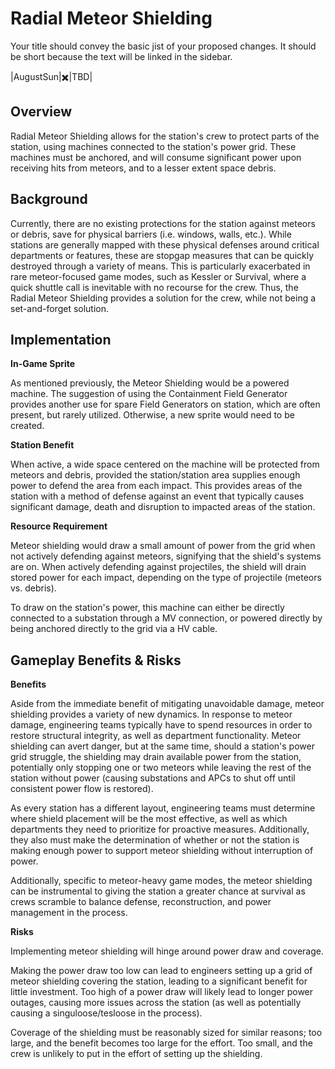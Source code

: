 # Radial Meteor Shielding

Your title should convey the basic jist of your proposed changes. It should be short because the text will be linked in the sidebar.

|AugustSun|✖️|TBD|

## Overview

Radial Meteor Shielding allows for the station's crew to protect parts of the station, using machines connected to the station's power grid. 
These machines must be anchored, and will consume significant power upon receiving hits from meteors, and to a lesser extent space debris.

## Background

Currently, there are no existing protections for the station against meteors or debris, save for physical barriers (i.e. windows, walls, etc.). While stations are generally mapped with these physical defenses around critical departments or features, these are stopgap measures that can be quickly destroyed through a variety of means. This is particularly exacerbated in rare meteor-focused game modes, such as Kessler or Survival, where a quick shuttle call is inevitable with no recourse for the crew. Thus, the Radial Meteor Shielding provides a solution for the crew, while not being a set-and-forget solution.

## Implementation

**In-Game Sprite**

As mentioned previously, the Meteor Shielding would be a powered machine. The suggestion of using the Containment Field Generator provides another use for spare Field Generators on station, which are often present, but rarely utilized. Otherwise, a new sprite would need to be created.

**Station Benefit**

When active, a wide space centered on the machine will be protected from meteors and debris, provided the station/station area supplies enough power to defend the area from each impact. This provides areas of the station with a method of defense against an event that typically causes significant damage, death and disruption to impacted areas of the station.

**Resource Requirement**

Meteor shielding would draw a small amount of power from the grid when not actively defending against meteors, signifying that the shield's systems are on. When actively defending against projectiles, the shield will drain stored power for each impact, depending on the type of projectile (meteors vs. debris).

To draw on the station's power, this machine can either be directly connected to a substation through a MV connection, or powered directly by being anchored directly to the grid via a HV cable.

## Gameplay Benefits & Risks

**Benefits**

Aside from the immediate benefit of mitigating unavoidable damage, meteor shielding provides a variety of new dynamics. In response to meteor damage, engineering teams typically have to spend resources in order to restore structural integrity, as well as department functionality. Meteor shielding can avert danger, but at the same time, should a station's power grid struggle, the shielding may drain available power from the station, potentially only stopping one or two meteors while leaving the rest of the station without power (causing substations and APCs to shut off until consistent power flow is restored).

As every station has a different layout, engineering teams must determine where shield placement will be the most effective, as well as which departments they need to prioritize for proactive measures. Additionally, they also must make the determination of whether or not the station is making enough power to support meteor shielding without interruption of power.

Additionally, specific to meteor-heavy game modes, the meteor shielding can be instrumental to giving the station a greater chance at survival as crews scramble to balance defense, reconstruction, and power management in the process.

**Risks**

Implementing meteor shielding will hinge around power draw and coverage. 

Making the power draw too low can lead to engineers setting up a grid of meteor shielding covering the station, leading to a significant benefit for little investment. Too high of a power draw will likely lead to longer power outages, causing more issues across the station (as well as potentially causing a singuloose/tesloose in the process).

Coverage of the shielding must be reasonably sized for similar reasons; too large, and the benefit becomes too large for the effort. Too small, and the crew is unlikely to put in the effort of setting up the shielding.
